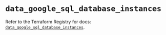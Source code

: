 # `data_google_sql_database_instances`

Refer to the Terraform Registry for docs: [`data_google_sql_database_instances`](https://registry.terraform.io/providers/hashicorp/google-beta/5.15.0/docs/data-sources/google_sql_database_instances).
